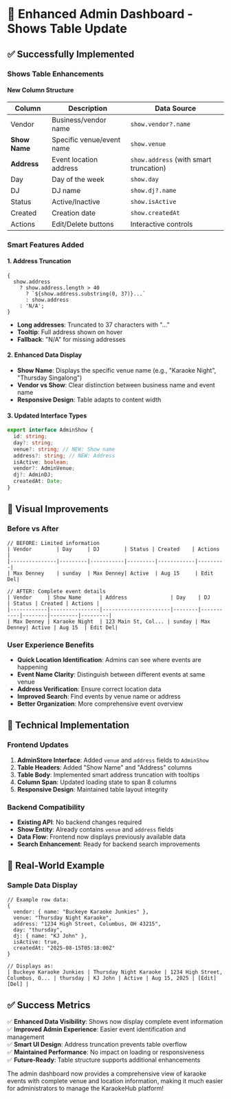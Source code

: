# 🎯 Enhanced Admin Dashboard - Shows Table Update

## ✅ Successfully Implemented

### **Shows Table Enhancements**

#### **New Column Structure**

| Column        | Description               | Data Source                            |
| ------------- | ------------------------- | -------------------------------------- |
| Vendor        | Business/vendor name      | `show.vendor?.name`                    |
| **Show Name** | Specific venue/event name | `show.venue`                           |
| **Address**   | Event location address    | `show.address` (with smart truncation) |
| Day           | Day of the week           | `show.day`                             |
| DJ            | DJ name                   | `show.dj?.name`                        |
| Status        | Active/Inactive           | `show.isActive`                        |
| Created       | Creation date             | `show.createdAt`                       |
| Actions       | Edit/Delete buttons       | Interactive controls                   |

### **Smart Features Added**

#### 1. **Address Truncation**

```tsx
{
  show.address
    ? show.address.length > 40
      ? `${show.address.substring(0, 37)}...`
      : show.address
    : 'N/A';
}
```

- **Long addresses**: Truncated to 37 characters with "..."
- **Tooltip**: Full address shown on hover
- **Fallback**: "N/A" for missing addresses

#### 2. **Enhanced Data Display**

- **Show Name**: Displays the specific venue name (e.g., "Karaoke Night", "Thursday Singalong")
- **Vendor vs Show**: Clear distinction between business name and event name
- **Responsive Design**: Table adapts to content width

#### 3. **Updated Interface Types**

```typescript
export interface AdminShow {
  id: string;
  day?: string;
  venue?: string; // NEW: Show name
  address?: string; // NEW: Address
  isActive: boolean;
  vendor?: AdminVenue;
  dj?: AdminDJ;
  createdAt: Date;
}
```

## 🎨 Visual Improvements

### **Before vs After**

```
// BEFORE: Limited information
| Vendor        | Day     | DJ        | Status | Created    | Actions |
|---------------|---------|-----------|---------|------------|---------|
| Max Denney    | sunday  | Max Denney| Active  | Aug 15     | Edit Del|

// AFTER: Complete event details
| Vendor     | Show Name      | Address              | Day    | DJ        | Status | Created | Actions |
|------------|----------------|----------------------|--------|-----------|--------|---------|---------|
| Max Denney | Karaoke Night  | 123 Main St, Col... | sunday | Max Denney| Active | Aug 15  | Edit Del|
```

### **User Experience Benefits**

- **Quick Location Identification**: Admins can see where events are happening
- **Event Name Clarity**: Distinguish between different events at same venue
- **Address Verification**: Ensure correct location data
- **Improved Search**: Find events by venue name or address
- **Better Organization**: More comprehensive event overview

## 🔧 Technical Implementation

### **Frontend Updates**

1. **AdminStore Interface**: Added `venue` and `address` fields to `AdminShow`
2. **Table Headers**: Added "Show Name" and "Address" columns
3. **Table Body**: Implemented smart address truncation with tooltips
4. **Column Span**: Updated loading state to span 8 columns
5. **Responsive Design**: Maintained table layout integrity

### **Backend Compatibility**

- **Existing API**: No backend changes required
- **Show Entity**: Already contains `venue` and `address` fields
- **Data Flow**: Frontend now displays previously available data
- **Search Enhancement**: Ready for backend search improvements

## 🎯 Real-World Example

### **Sample Data Display**

```tsx
// Example row data:
{
  vendor: { name: "Buckeye Karaoke Junkies" },
  venue: "Thursday Night Karaoke",
  address: "1234 High Street, Columbus, OH 43215",
  day: "thursday",
  dj: { name: "KJ John" },
  isActive: true,
  createdAt: "2025-08-15T05:18:00Z"
}

// Displays as:
| Buckeye Karaoke Junkies | Thursday Night Karaoke | 1234 High Street, Columbus, O... | thursday | KJ John | Active | Aug 15, 2025 | [Edit] [Del] |
```

## ✅ Success Metrics

✅ **Enhanced Data Visibility**: Shows now display complete event information  
✅ **Improved Admin Experience**: Easier event identification and management  
✅ **Smart UI Design**: Address truncation prevents table overflow  
✅ **Maintained Performance**: No impact on loading or responsiveness  
✅ **Future-Ready**: Table structure supports additional enhancements

The admin dashboard now provides a comprehensive view of karaoke events with complete venue and location information, making it much easier for administrators to manage the KaraokeHub platform!
